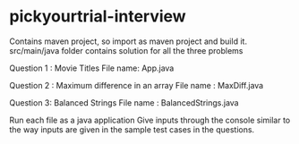 # pickyourtrial-interview

Contains maven project, so import as maven project and build it.
src/main/java folder contains solution for all the three problems

Question 1 : Movie Titles
File name: App.java

Question 2 : Maximum difference in an array
File name : MaxDiff.java

Question 3: Balanced Strings
File name : BalancedStrings.java

Run each file as a java application
Give inputs through the console similar to the way inputs are given in the sample test cases in the questions.


